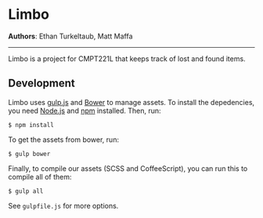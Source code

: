 # Limbo

**Authors**: Ethan Turkeltaub, Matt Maffa

---

Limbo is a project for CMPT221L that keeps track of lost and found items.

## Development

Limbo uses [gulp.js](http://gulpjs.com/) and [Bower](http://bower.io) to manage assets. To install the depedencies, you need [Node.js](http://nodejs.org) and [npm](https://www.npmjs.org) installed. Then, run:

```
$ npm install
```

To get the assets from bower, run:

```
$ gulp bower
```

Finally, to compile our assets (SCSS and CoffeeScript), you can run this to compile all of them:

```
$ gulp all
```

See `gulpfile.js` for more options.
